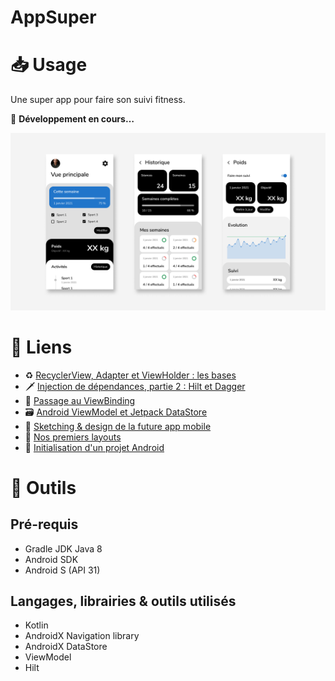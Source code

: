 # AppSuper

# 📥 Usage

Une super app pour faire son suivi fitness.

:construction_worker: **Développement en cours…**

![./doc/screenshots.png](./doc/screenshots.png)

# 🔗 Liens
 * ♻️ [RecyclerView, Adapter et ViewHolder : les bases](https://youtu.be/dX841eOVKTk)
 * 🗡️ [Injection de dépendances, partie 2 : Hilt et Dagger](https://youtu.be/lXbiQgnjiB0)
 * 📏 [Passage au ViewBinding](https://youtu.be/SDmrcuv6Dzg)
 * 🗃️ [Android ViewModel et Jetpack DataStore](https://youtu.be/3qo6iG2xaas)
 * 🎨 [Sketching & design de la future app mobile](https://youtu.be/rKivZ_22D8I)
 * 📏 [Nos premiers layouts](https://youtu.be/hghjTla7AcY)
 * 🌱 [Initialisation d'un projet Android](https://youtu.be/PYJCHY0zfm8)

# 🧰 Outils

## Pré-requis

* Gradle JDK Java 8
* Android SDK
* Android S (API 31)

## Langages, librairies & outils utilisés

* Kotlin
* AndroidX Navigation library
* AndroidX DataStore
* ViewModel
* Hilt

